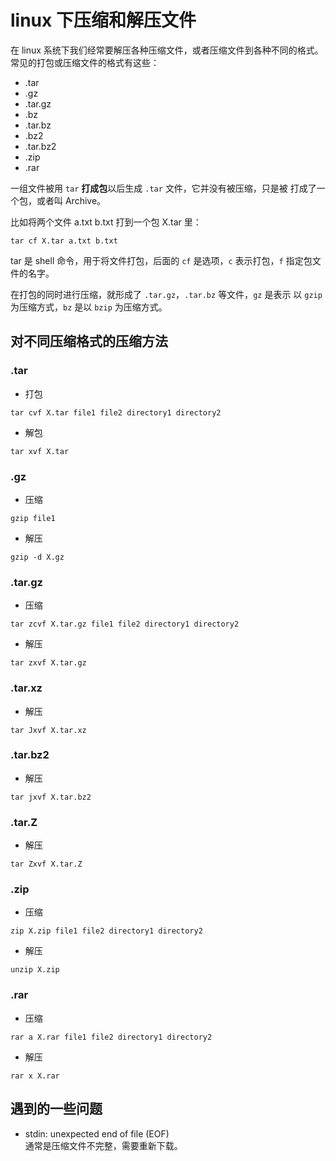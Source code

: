 # linux 下压缩和解压文件
在 linux 系统下我们经常要解压各种压缩文件，或者压缩文件到各种不同的格式。
常见的打包或压缩文件的格式有这些：
- .tar
- .gz
- .tar.gz
- .bz
- .tar.bz
- .bz2
- .tar.bz2
- .zip
- .rar

一组文件被用 `tar` **打成包**以后生成 `.tar` 文件，它并没有被压缩，只是被
打成了一个包，或者叫 Archive。

比如将两个文件 a.txt b.txt 打到一个包 X.tar 里：
```
tar cf X.tar a.txt b.txt
```
tar 是 shell 命令，用于将文件打包，后面的 `cf` 是选项，`c` 表示打包，`f` 
指定包文件的名字。

在打包的同时进行压缩，就形成了 `.tar.gz`，`.tar.bz` 等文件，`gz` 是表示
以 `gzip` 为压缩方式，`bz` 是以 `bzip` 为压缩方式。

## 对不同压缩格式的压缩方法
### .tar
- 打包
```
tar cvf X.tar file1 file2 directory1 directory2
```
- 解包
```
tar xvf X.tar
```

### .gz
- 压缩
```
gzip file1
```
- 解压
```
gzip -d X.gz
```

### .tar.gz
- 压缩
```
tar zcvf X.tar.gz file1 file2 directory1 directory2
```
- 解压
```
tar zxvf X.tar.gz
```

### .tar.xz
- 解压
```
tar Jxvf X.tar.xz
```

### .tar.bz2
- 解压
```
tar jxvf X.tar.bz2
```

### .tar.Z
- 解压
```
tar Zxvf X.tar.Z
```

### .zip
- 压缩
```
zip X.zip file1 file2 directory1 directory2
```
- 解压
```
unzip X.zip
```

### .rar
- 压缩
```
rar a X.rar file1 file2 directory1 directory2
```
- 解压
```
rar x X.rar
```

## 遇到的一些问题
- stdin: unexpected end of file (EOF)  
通常是压缩文件不完整，需要重新下载。
